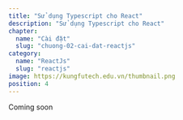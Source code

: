 ```yaml
---
title: "Sử dụng Typescript cho React"
description: "Sử dụng Typescript cho React"
chapter:
  name: "Cài đặt"
  slug: "chuong-02-cai-dat-reactjs"
category:
  name: "ReactJs"
  slug: "reactjs"
image: https://kungfutech.edu.vn/thumbnail.png
position: 4
---
```


Coming soon
